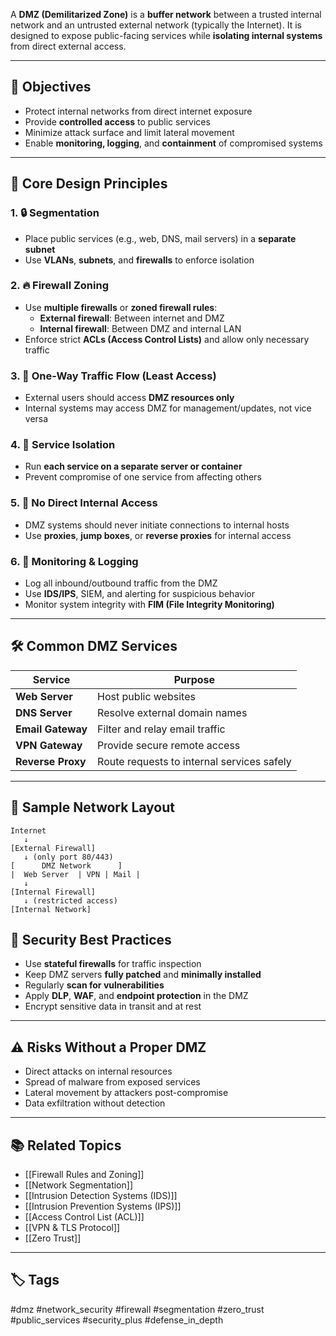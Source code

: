 A **DMZ (Demilitarized Zone)** is a **buffer network** between a trusted internal network and an untrusted external network (typically the Internet). It is designed to expose public-facing services while **isolating internal systems** from direct external access.

---

## 🎯 Objectives

- Protect internal networks from direct internet exposure
- Provide **controlled access** to public services
- Minimize attack surface and limit lateral movement
- Enable **monitoring, logging**, and **containment** of compromised systems

---

## 🧱 Core Design Principles

### 1. 🔒 **Segmentation**
- Place public services (e.g., web, DNS, mail servers) in a **separate subnet**
- Use **VLANs**, **subnets**, and **firewalls** to enforce isolation

### 2. 🔥 **Firewall Zoning**
- Use **multiple firewalls** or **zoned firewall rules**:
  - **External firewall**: Between internet and DMZ
  - **Internal firewall**: Between DMZ and internal LAN
- Enforce strict **ACLs (Access Control Lists)** and allow only necessary traffic

### 3. 🔁 **One-Way Traffic Flow (Least Access)**
- External users should access **DMZ resources only**
- Internal systems may access DMZ for management/updates, not vice versa

### 4. 🎯 **Service Isolation**
- Run **each service on a separate server or container**
- Prevent compromise of one service from affecting others

### 5. 🧩 **No Direct Internal Access**
- DMZ systems should never initiate connections to internal hosts
- Use **proxies**, **jump boxes**, or **reverse proxies** for internal access

### 6. 🧠 **Monitoring & Logging**
- Log all inbound/outbound traffic from the DMZ
- Use **IDS/IPS**, SIEM, and alerting for suspicious behavior
- Monitor system integrity with **FIM (File Integrity Monitoring)**

---

## 🛠 Common DMZ Services

| Service         | Purpose                                  |
|------------------|-------------------------------------------|
| **Web Server**   | Host public websites                      |
| **DNS Server**   | Resolve external domain names             |
| **Email Gateway**| Filter and relay email traffic            |
| **VPN Gateway**  | Provide secure remote access              |
| **Reverse Proxy**| Route requests to internal services safely|

---

## 🧾 Sample Network Layout

```plaintext
Internet
   ↓
[External Firewall]
   ↓ (only port 80/443)
[      DMZ Network      ]
|  Web Server  | VPN | Mail |
   ↓
[Internal Firewall]
   ↓ (restricted access)
[Internal Network]
```

## 🔐 Security Best Practices

- Use **stateful firewalls** for traffic inspection
- Keep DMZ servers **fully patched** and **minimally installed**
- Regularly **scan for vulnerabilities**
- Apply **DLP**, **WAF**, and **endpoint protection** in the DMZ
- Encrypt sensitive data in transit and at rest

---

## ⚠️ Risks Without a Proper DMZ

- Direct attacks on internal resources
- Spread of malware from exposed services
- Lateral movement by attackers post-compromise
- Data exfiltration without detection

---

## 📚 Related Topics

- [[Firewall Rules and Zoning]]
- [[Network Segmentation]]
- [[Intrusion Detection Systems (IDS)]]
- [[Intrusion Prevention Systems (IPS)]]
- [[Access Control List (ACL)]]
- [[VPN & TLS Protocol]]
- [[Zero Trust]]

---

## 🏷 Tags

#dmz #network_security #firewall #segmentation #zero_trust #public_services #security_plus #defense_in_depth